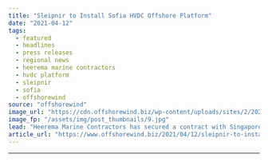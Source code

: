 ```yaml
---
title: "Sleipnir to Install Sofia HVDC Offshore Platform"
date: "2021-04-12"
tags: 
  - featured
  - headlines
  - press releases
  - regional news
  - heerema marine contractors
  - hvdc platform
  - sleipnir
  - sofia
  - offshorewind
source: "offshorewind"
image_url: "https://cdn.offshorewind.biz/wp-content/uploads/sites/2/2021/04/12104502/Sleipnir-to-Install-Sofia-HVDC-Offshore-Substation.jpg"
image_fp: "/assets/img/post_thumbnails/9.jpg"
lead: "Heerema Marine Contractors has secured a contract with Singapore&#8217;s Sembcorp Marine to transport and"
article_url: "https://www.offshorewind.biz/2021/04/12/sleipnir-to-install-sofia-hvdc-offshore-platform/"
---
```


---
